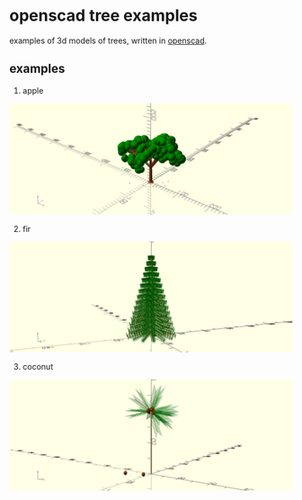 # openscad tree examples

examples of 3d models of trees, written in [openscad](http://openscad.org).

## examples

1. apple

![apple tree](images/apple.png)

2. fir

![fir tree](images/fir.png)

3. coconut

![coconut tree](images/coconut.png)

